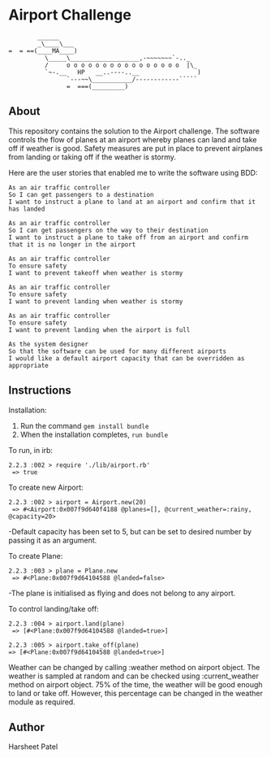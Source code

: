 Airport Challenge
=================

```
        ______
        _\____\___
=  = ==(____MA____)
          \_____\___________________,-~~~~~~~`-.._
          /     o o o o o o o o o o o o o o o o  |\_
          `~-.__   HP   __..----..__                )
                `---~~\___________/------------`````
                =  ===(_________)

```

About
---------

This repository contains the solution to the Airport challenge. 
The software controls the flow of planes at an airport whereby planes can land and take off if weather is good. Safety measures are put in place to prevent airplanes from landing or taking off if the weather is stormy.

Here are the user stories that enabled me to write the software using BDD:

```
As an air traffic controller 
So I can get passengers to a destination 
I want to instruct a plane to land at an airport and confirm that it has landed 

As an air traffic controller 
So I can get passengers on the way to their destination 
I want to instruct a plane to take off from an airport and confirm that it is no longer in the airport

As an air traffic controller 
To ensure safety 
I want to prevent takeoff when weather is stormy 

As an air traffic controller 
To ensure safety 
I want to prevent landing when weather is stormy 

As an air traffic controller 
To ensure safety 
I want to prevent landing when the airport is full 

As the system designer
So that the software can be used for many different airports
I would like a default airport capacity that can be overridden as appropriate
```

Instructions
---------

Installation:

1. Run the command `gem install bundle`
2. When the installation completes, `run bundle`

To run, in irb:

```
2.2.3 :002 > require './lib/airport.rb'
 => true
```


To create new Airport:

```
2.2.3 :002 > airport = Airport.new(20)
 => #<Airport:0x007f9d640f4188 @planes=[], @current_weather=:rainy, @capacity=20>
```

-Default capacity has been set to 5, but can be set to desired number by passing it as an argument.

To create Plane:

```
2.2.3 :003 > plane = Plane.new
 => #<Plane:0x007f9d64104588 @landed=false>
 ```

-The plane is initialised as flying and does not belong to any airport.

To control landing/take off:

```
2.2.3 :004 > airport.land(plane)
 => [#<Plane:0x007f9d64104588 @landed=true>] 
```
```
2.2.3 :005 > airport.take_off(plane)
=> [#<Plane:0x007f9d64104588 @landed=true>] 
```

Weather can be changed by calling :weather method on airport object. The weather is sampled at random and can be checked using :current_weather method on airport object. 75% of the time, the weather will be good enough to land or take off. However, this percentage can be changed in the weather module as required.


Author
---------

Harsheet Patel






